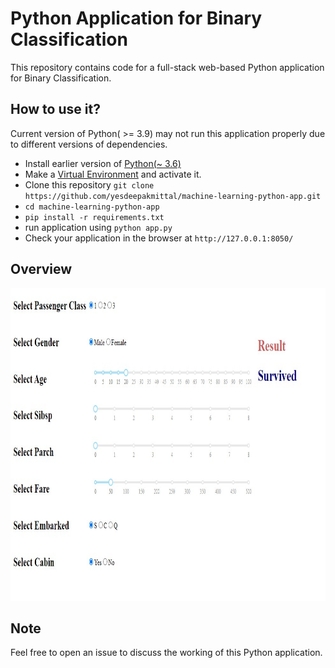 # Python Application for Binary Classification
This repository contains code for a full-stack web-based Python application for Binary Classification.

## How to use it?
Current version of Python( >= 3.9) may not run this application properly due to different versions of dependencies. 
- Install earlier version of [Python(~ 3.6)](https://www.python.org/ftp/python/3.6.8/python-3.6.8-amd64.exe)
- Make a [Virtual Environment](https://gist.github.com/yesdeepakmittal/61494217c8be4a7e61524e27824943bd) and activate it.
- Clone this repository `git clone https://github.com/yesdeepakmittal/machine-learning-python-app.git`
- `cd machine-learning-python-app`
- `pip install -r requirements.txt`
- run application using `python app.py`
- Check your application in the browser at `http://127.0.0.1:8050/` 

## Overview
<div><img src="img.jpg" alt="img" width="700" height="500"></div>

## Note
Feel free to open an issue to discuss the working of this Python application.